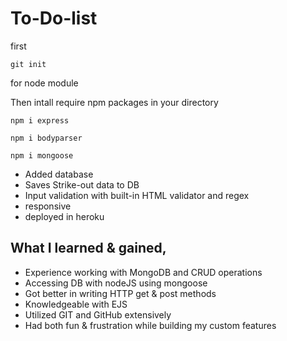 # To-Do-list


first 

```git init ```

for node module

Then intall require npm packages in your directory

```npm i express```

```npm i bodyparser```

```npm i mongoose```



- Added database
- Saves Strike-out data to DB
- Input validation with built-in HTML validator and regex
- responsive
- deployed in heroku

## What I __learned__ & __gained__,

- Experience working with MongoDB and CRUD operations
- Accessing DB with nodeJS using mongoose
- Got better in writing HTTP get & post methods
- Knowledgeable with EJS
- Utilized GIT and GitHub extensively 
- Had both fun & frustration while building my custom features
